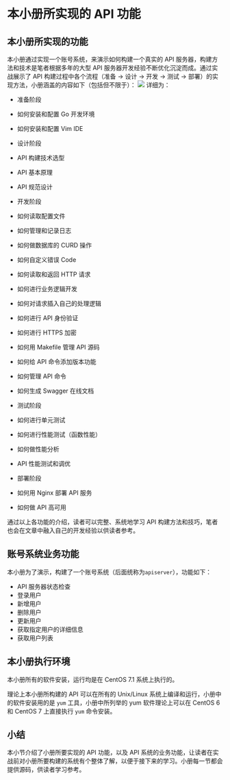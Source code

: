 # 本小册所实现的 API 功能

## 本小册所实现的功能

本小册通过实现一个账号系统，来演示如何构建一个真实的 API 服务器，构建方法和技术是笔者根据多年的大型 API 服务器开发经验不断优化沉淀而成。通过实战展示了 API 构建过程中各个流程（准备 -> 设计 -> 开发 -> 测试 -> 部署）的实现方法，小册涵盖的内容如下（包括但不限于）：
![](https://user-gold-cdn.xitu.io/2018/6/7/163d80b52d60ef11?imageView2/0/w/1280/h/960/format/webp/ignore-error/1)
详细为：

- 准备阶段

- 如何安装和配置 Go 开发环境
- 如何安装和配置 Vim IDE

- 设计阶段

- API 构建技术选型
- API 基本原理
- API 规范设计

- 开发阶段

- 如何读取配置文件
- 如何管理和记录日志
- 如何做数据库的 CURD 操作
- 如何自定义错误 Code
- 如何读取和返回 HTTP 请求
- 如何进行业务逻辑开发
- 如何对请求插入自己的处理逻辑
- 如何进行 API 身份验证
- 如何进行 HTTPS 加密
- 如何用 Makefile 管理 API 源码
- 如何给 API 命令添加版本功能
- 如何管理 API 命令
- 如何生成 Swagger 在线文档

- 测试阶段

- 如何进行单元测试
- 如何进行性能测试（函数性能）
- 如何做性能分析
- API 性能测试和调优

- 部署阶段

- 如何用 Nginx 部署 API 服务
- 如何做 API 高可用

通过以上各功能的介绍，读者可以完整、系统地学习 API 构建方法和技巧，笔者也会在文章中融入自己的开发经验以供读者参考。

## 账号系统业务功能

本小册为了演示，构建了一个账号系统（后面统称为`apiserver`），功能如下：

- API 服务器状态检查
- 登录用户
- 新增用户
- 删除用户
- 更新用户
- 获取指定用户的详细信息
- 获取用户列表

## 本小册执行环境

本小册所有的软件安装，运行均是在 CentOS 7.1 系统上执行的。

理论上本小册所构建的 API 可以在所有的 Unix/Linux 系统上编译和运行，小册中的软件安装用的是 `yum` 工具，小册中所列举的 yum 软件理论上可以在 CentOS 6 和 CentOS 7 上直接执行 `yum` 命令安装。

## 小结

本小节介绍了小册所要实现的 API 功能，以及 API 系统的业务功能，让读者在实战前对小册所要构建的系统有个整体了解，以便于接下来的学习。小册每一节都会提供源码，供读者学习参考。